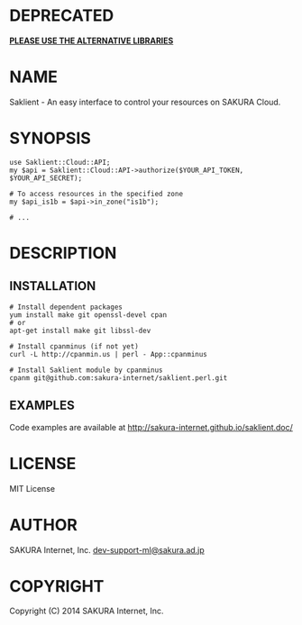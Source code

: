 # DEPRECATED

**[PLEASE USE THE ALTERNATIVE LIBRARIES](https://developer.sakura.ad.jp/)**

# NAME

Saklient - An easy interface to control your resources on SAKURA Cloud.

# SYNOPSIS

    use Saklient::Cloud::API;
    my $api = Saklient::Cloud::API->authorize($YOUR_API_TOKEN, $YOUR_API_SECRET);

    # To access resources in the specified zone
    my $api_is1b = $api->in_zone("is1b");

    # ...

# DESCRIPTION

## INSTALLATION

    # Install dependent packages
    yum install make git openssl-devel cpan
    # or
    apt-get install make git libssl-dev
    
    # Install cpanminus (if not yet)
    curl -L http://cpanmin.us | perl - App::cpanminus
    
    # Install Saklient module by cpanminus
    cpanm git@github.com:sakura-internet/saklient.perl.git

## EXAMPLES

Code examples are available at http://sakura-internet.github.io/saklient.doc/

# LICENSE

MIT License

# AUTHOR

SAKURA Internet, Inc. <dev-support-ml@sakura.ad.jp>

# COPYRIGHT

Copyright (C) 2014 SAKURA Internet, Inc.
